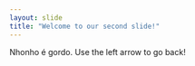 ```yaml
---
layout: slide
title: "Welcome to our second slide!"
---
```

Nhonho é gordo. 
Use the left arrow to go back!
